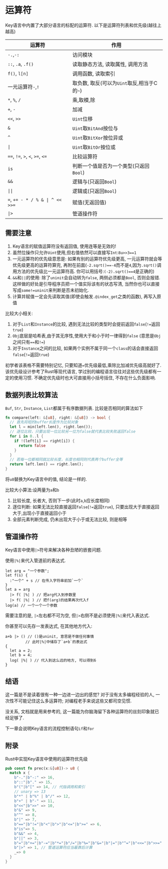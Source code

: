 # 运算符

Key语言中内置了大部分语言的标配的运算符. 以下是运算符列表和优先级(越往上越高)

|运算符| 作用 |
| --- | --- |
|`-.`,`-:`|访问模块|
|`::`, `.a`, `.f()`|读取静态方法, 读取属性, 调用方法|
|`f()`, `l[n]`|调用函数, 读取索引|
|一元运算符`-`,`!`|取负数, 取反(可以为`Uint`取反,相当于C的`~`)|
|`*`, `%`, `/`|乘,取模,除|
|`+`, `-`|加减|
|`<<`, `>>`|`Uint`位移|
|`&`|`Uint`取`BitAnd`按位与|
|`^`|`Uint`取`BitXor`按位异或|
|`\|`|`Uint`取`BitOr`按位或|
|`==`, `!=`, `>`, `<`, `>=`, `<=`|比较运算符|
|`is`|判断一个值是否为一个类型(只返回`Bool`)|
|`&&`|逻辑与(只返回`Bool`)|
|`\|\|`|逻辑或(只返回`Bool`)|
|`=`, `+= - * / % & \| ^ << >>=`|赋值(无返回值)|
|`\|>`|管道操作符|

## 需要注意

1. Key语言的赋值运算符没有返回值, 使用连等是无效的!
2. 虽然位操作只允许`Uint`使用,但右值依然可以直接写`Int`:`8u>>3==1`
3. 一元运算符的优先级意思是: 如果有别的运算符优先级更高, 一元运算符就会等优先级更高的运算符算完, 再附在前面(`-2.sqrt()==-4`而不是`4`,因为`.sqrt()`调用方法的优先级比一元运算符高. 你可以用括号:`(-2).sqrt()==4`是正确的)
4. `&&`和`||`的使用: 除了`uninit`会自动转为`false`, 两侧必须都是`Bool`, 否则会报错. 这样做的好处是引导程序员把一个值实际该有的状态写清, 当然你也可以直接写成`some!=uninit`来判断是否未初始化.
5. 计算并赋值一定会先读取其值(即使会触发`.@index_get`之类的函数), 再写入原值

比较大小相关:
1. 对于`List`和`Instance`的比较, 遇到无法比较的类型时会提前返回`false`(`!=`返回`true`)
2. `Obj`底层是哈希表,由于其无序性,使用大于和小于时一律得到`false` (意思是`Obj`之间只有`==`和`!=`)
3. 对于`Instance`之间的比较, 如果两个实例不属于同一个`class`的话会直接返回`false`(`!=`返回`true`)

初学者该表格不需要特别记忆, 只要知道`=`优先级最低,乘除比加减优先级高就好了. 该优先级设计参考了Rust等现代语言, 学过别的编程语言往往对这些优先级都有一定的使用习惯. 不确定优先级时也大可直接用小括号括住, 不存在什么负面影响.

## 数据列表比较算法

`Buf`, `Str`, `Instance`, `List`都属于有序数据列表. 比较是否相同的算法如下

```rust
fn compare(left: &[u8], right: &[u8]) -> bool {
  // 首先将短的buffer长度作为比较对象
  let l = min(left.len(), right.len());
  // 逐位比较，只要出现一位比较另一位为false就代表比较失败返回false
  for i in 0..l {
    if !(left[i] == right[i]) {
      return false
    }
  }
  // 若每一位都相同就比较长度，长度也相同则代表两个buffer全等
  return left.len() == right.len();
}
```

将`u8`替换为Key语言中的值, 结论是一样的.

比较大小算法:设两量为`a`和`b`

1. 比较长度, 长者大, 否则下一步(此时`a`,`b`应长度相同)
2. 逐位判断: 如果无法比较直接返回`false`(`!=`返回`true`), 只要出现大于直接返回大于,出现小于直接返回小于
3. 全部元素判断完成, 仍未出现大于小于或无法比较, 则是相等

## 管道操作符

Key语言中使用`|>`符号来解决各种丑陋的嵌套问题. 

使用`|%|`来代入管道前的表达式. 

```ks
let arg = "一个参数";
let f(s) {
  :"一个" + s // 在传入字符串前加`一个`
}
let a = arg
  |> f( |%| ) // 把arg代入到参数里
  |> f( |%| ) // 把f(arg)的结果再次代入f
log(a) // 一个一个一个参数
```

需要注意的是, `|>`左右都不可为空, 但`|>`右侧不是必须使用`|%|`来代入表达式. 

你甚至可以先存一发表达式, 在其他地方代入:

```ks
a+b |> () // ()是uninit, 意思是不做任何事情
         // 此时|%|中储存了`a+b`的表达式
{
  let a = 2;
  let b = 4;
  log( |%| ) // 代入到这么远的地方, 可以得到6
}
```

## 结语

这一篇是不是读着很有一种一边进一边出的感觉? 对于没有太多编程经验的人, 一次性不可能记住这么多运算符; 对编程老手来说这些又都司空见惯. 

没关系, 文档就是用来参考的, 这一篇能为你脑海留下各种运算符的丝刻印象就已经足够了. 

下一章会说明Key语言的流程控制语句`if`和`for`

## 附录

Rust中实现Key语言中使用的运算符优先级

```rust
pub const fn prec(x:&[u8])-> u8 {
  match x {
    b"-."|b"-:" => 16,
    b"::"|b"." => 15,
    b"("|b"[" => 14, // 代指调用和索引
    // unary => 13
    b"*" | b"%" | b"/" => 12, 
    b"+" | b"-" => 11, 
    b"<<"|b">>" => 10,
    b"&" => 9,
    b"^" => 8,
    b"|" => 7,
    b"=="|b"!="|b"<"|b">"|b"<="|b">=" => 6,
    b"is"=> 5,
    b"&&" => 4,
    b"||" => 3,
    b"="|b"+="|b"-="|b"*="|b"/="|b"%="|b"&="|b"|="|b"^="|b"<<="|b">>=" => 2,
    b"|>" => 1, // 管道运算符应当最靠后计算
    _=> 0
  }
}
```